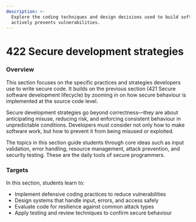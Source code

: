 ```yaml
---
description: >-
  Explore the coding techniques and design decisions used to build software that
  actively prevents vulnerabilities.
---
```


# 422 Secure development strategies

### Overview

This section focuses on the specific practices and strategies developers use to write secure code. It builds on the previous section (421 Secure software development lifecycle) by zooming in on how secure behaviour is implemented at the source code level.

Secure development strategies go beyond correctness—they are about anticipating misuse, reducing risk, and enforcing consistent behaviour in unpredictable conditions. Developers must consider not only how to make software work, but how to prevent it from being misused or exploited.

The topics in this section guide students through core ideas such as input validation, error handling, resource management, attack prevention, and security testing. These are the daily tools of secure programmers.

### Targets

In this section, students learn to:

* Implement defensive coding practices to reduce vulnerabilities
* Design systems that handle input, errors, and access safely
* Evaluate code for resilience against common attack types
* Apply testing and review techniques to confirm secure behaviour
